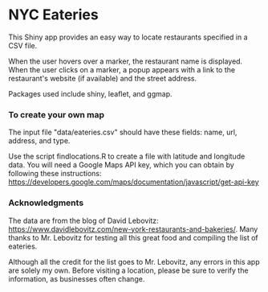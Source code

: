 # NYC Eateries

This Shiny app provides an easy way to locate restaurants specified in a CSV file. 

When the user hovers over a marker, the restaurant name is displayed. When the user clicks on a marker, a popup appears with a link to the restaurant's website (if available) and the street address.

Packages used include shiny, leaflet, and ggmap.


### To create your own map

The input file "data/eateries.csv" should have these fields: name, url, address, and type.

Use the script findlocations.R to create a file with latitude and longitude data. You will need a Google Maps API key, which you can obtain by following these instructions: https://developers.google.com/maps/documentation/javascript/get-api-key 

### Acknowledgments 

The data are from the blog of David Lebovitz: https://www.davidlebovitz.com/new-york-restaurants-and-bakeries/. Many thanks to Mr. Lebovitz for testing all this great food and compiling the list of eateries. 

Although all the credit for the list goes to Mr. Lebovitz, any errors in this app are solely my own. Before visiting a location, please be sure to verify the information, as businesses often change.
